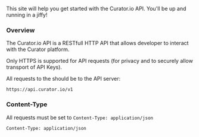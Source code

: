 
This site will help you get started with the Curator.io API. You'll be up and running in a jiffy!

### Overview
The Curator.io API is a RESTfull HTTP API that allows developer to interact with the Curator platform.

Only HTTPS is supported for API requests (for privacy and to securely allow transport of API Keys).

All requests to the should be to the API server:  

```http
https://api.curator.io/v1
```

### Content-Type

All requests must be set to `Content-Type: application/json`

```http
Content-Type: application/json
```
